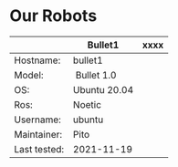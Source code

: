 # Our Robots

| | Bullet1 | xxxx |   
| -- | -- | -- |
| Hostname: | bullet1 |   |
| Model: | Bullet 1.0 |  |
| OS: | Ubuntu 20.04 |  |
| Ros: | Noetic |   |
| Username: | ubuntu |   |
| Maintainer: | Pito |  |
| Last tested: | 2021-11-19 |  |